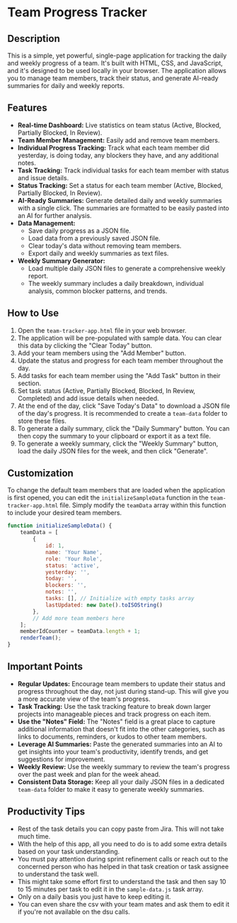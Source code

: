 # Team Progress Tracker

## Description

This is a simple, yet powerful, single-page application for tracking the daily and weekly progress of a team. It's built with HTML, CSS, and JavaScript, and it's designed to be used locally in your browser. The application allows you to manage team members, track their status, and generate AI-ready summaries for daily and weekly reports.

## Features

*   **Real-time Dashboard:** Live statistics on team status (Active, Blocked, Partially Blocked, In Review).
*   **Team Member Management:** Easily add and remove team members.
*   **Individual Progress Tracking:** Track what each team member did yesterday, is doing today, any blockers they have, and any additional notes.
*   **Task Tracking:** Track individual tasks for each team member with status and issue details.
*   **Status Tracking:** Set a status for each team member (Active, Blocked, Partially Blocked, In Review).
*   **AI-Ready Summaries:** Generate detailed daily and weekly summaries with a single click. The summaries are formatted to be easily pasted into an AI for further analysis.
*   **Data Management:**
    *   Save daily progress as a JSON file.
    *   Load data from a previously saved JSON file.
    *   Clear today's data without removing team members.
    *   Export daily and weekly summaries as text files.
*   **Weekly Summary Generator:**
    *   Load multiple daily JSON files to generate a comprehensive weekly report.
    *   The weekly summary includes a daily breakdown, individual analysis, common blocker patterns, and trends.

## How to Use

1.  Open the `team-tracker-app.html` file in your web browser.
2.  The application will be pre-populated with sample data. You can clear this data by clicking the "Clear Today" button.
3.  Add your team members using the "Add Member" button.
4.  Update the status and progress for each team member throughout the day.
5.  Add tasks for each team member using the "Add Task" button in their section.
6.  Set task status (Active, Partially Blocked, Blocked, In Review, Completed) and add issue details when needed.
7.  At the end of the day, click "Save Today's Data" to download a JSON file of the day's progress. It is recommended to create a `team-data` folder to store these files.
8.  To generate a daily summary, click the "Daily Summary" button. You can then copy the summary to your clipboard or export it as a text file.
9.  To generate a weekly summary, click the "Weekly Summary" button, load the daily JSON files for the week, and then click "Generate".

## Customization

To change the default team members that are loaded when the application is first opened, you can edit the `initializeSampleData` function in the `team-tracker-app.html` file. Simply modify the `teamData` array within this function to include your desired team members.

```javascript
function initializeSampleData() {
    teamData = [
        {
            id: 1,
            name: 'Your Name',
            role: 'Your Role',
            status: 'active',
            yesterday: '',
            today: '',
            blockers: '',
            notes: '',
            tasks: [], // Initialize with empty tasks array
            lastUpdated: new Date().toISOString()
        },
        // Add more team members here
    ];
    memberIdCounter = teamData.length + 1;
    renderTeam();
}
```

## Important Points

*   **Regular Updates:** Encourage team members to update their status and progress throughout the day, not just during stand-up. This will give you a more accurate view of the team's progress.
*   **Task Tracking:** Use the task tracking feature to break down larger projects into manageable pieces and track progress on each item.
*   **Use the "Notes" Field:** The "Notes" field is a great place to capture additional information that doesn't fit into the other categories, such as links to documents, reminders, or kudos to other team members.
*   **Leverage AI Summaries:** Paste the generated summaries into an AI to get insights into your team's productivity, identify trends, and get suggestions for improvement.
*   **Weekly Review:** Use the weekly summary to review the team's progress over the past week and plan for the week ahead.
*   **Consistent Data Storage:** Keep all your daily JSON files in a dedicated `team-data` folder to make it easy to generate weekly summaries.

## Productivity Tips

*   Rest of the task details you can copy paste from Jira. This will not take much time.
*   With the help of this app, all you need to do is to add some extra details based on your task understanding.
*   You must pay attention during sprint refinement calls or reach out to the concerned person who has helped in that task creation or task assignee to understand the task well.
*   This might take some effort first to understand the task and then say 10 to 15 minutes per task to edit it in the `sample-data.js` task array.
*   Only on a daily basis you just have to keep editing it.
*   You can even share the csv with your team mates and ask them to edit it if you're not available on the dsu calls.